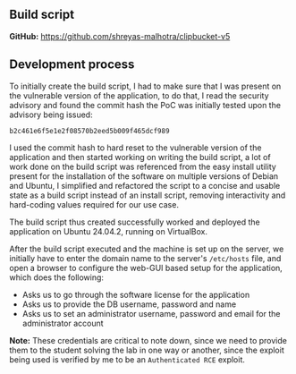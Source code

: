 ## Build script

**GitHub:** https://github.com/shreyas-malhotra/clipbucket-v5

## Development process

To initially create the build script, I had to make sure that I was present on the vulnerable version of the application, to do that, I read the security advisory and  found the commit hash the PoC was initially tested upon the advisory being issued:

```
b2c461e6f5e1e2f08570b2eed5b009f465dcf989
```

I used the commit hash to hard reset to the vulnerable version of the application and then started working on writing the build script, a lot of work done on the build script was referenced from the easy install utility present for the installation of the software on multiple versions of Debian and Ubuntu, I simplified and refactored the script to a concise and usable state as a build script instead of an install script, removing interactivity and hard-coding values required for our use case.

The build script thus created successfully worked and deployed the application on Ubuntu 24.04.2, running on VirtualBox.

After the build script executed and the machine is set up on the server, we initially have to enter the domain name to the server's `/etc/hosts` file, and open a browser to configure the web-GUI based setup for the application, which does the following:

- Asks us to go through the software license for the application
- Asks us to provide the DB username, password and name
- Asks us to set an administrator username, password and email for the administrator account

**Note:** These credentials are critical to note down, since we need to provide them to the student solving the lab in one way or another, since the exploit being used is verified by me to be an `Authenticated RCE` exploit.